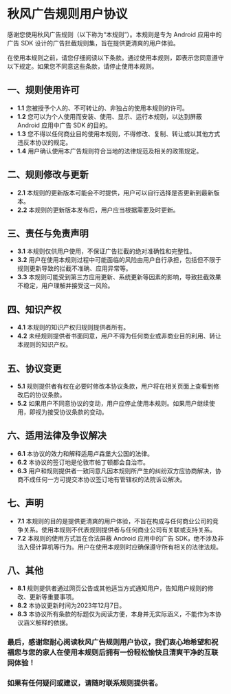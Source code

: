 # 秋风广告规则用户协议

感谢您使用秋风广告规则（以下称为“本规则”）。本规则是专为 Android 应用中的广告 SDK 设计的广告拦截规则集，旨在提供更清爽的用户体验。

在使用本规则之前，请您仔细阅读以下条款。通过使用本规则，即表示您同意遵守以下规定。如果您不同意这些条款，请停止使用本规则。

## 一、规则使用许可

- **1.1** 您被授予个人的、不可转让的、非独占的使用本规则的许可。
- **1.2** 您可以为个人使用而安装、使用、显示、运行本规则，以达到屏蔽 Android 应用中广告 SDK 的目的。
- **1.3** 您不得以任何商业目的使用本规则，不得修改、复制、转让或以其他方式违反本协议的规定。
- **1.4** 用户确认使用本广告规则符合当地的法律规范及相关的政策规定。

## 二、规则修改与更新

- **2.1** 本规则的更新版本可能会不时提供，用户可以自行选择是否更新到最新版本。
- **2.2** 本规则的更新版本发布后，用户应当根据需要及时更新。

## 三、责任与免责声明

- **3.1** 本规则仅供用户使用，不保证广告拦截的绝对准确性和完整性。
- **3.2** 用户在使用本规则过程中可能面临的风险由用户自行承担，包括但不限于规则更新导致的拦截不准确、应用异常等。
- **3.3** 本规则可能受到第三方应用更新、系统更新等因素的影响，导致拦截效果不稳定，用户理解并接受这一风险。

## 四、知识产权

- **4.1** 本规则的知识产权归规则提供者所有。
- **4.2** 未经规则提供者书面同意，用户不得为任何商业或非商业目的利用、转让本规则的知识产权。

## 五、协议变更

- **5.1** 规则提供者有权在必要时修改本协议条款，用户将在相关页面上查看到修改后的协议条款。
- **5.2** 如果用户不同意协议的变动，用户应停止使用本规则。如果用户继续使用，即视为接受协议条款的变动。

## 六、适用法律及争议解决

- **6.1** 本协议的效力和解释适用卢森堡大公国的法律。
- **6.2** 本协议的签订地是伦敦市帕丁顿都会自治市。
- **6.3** 用户和规则提供者一致同意凡因本规则所产生的纠纷双方应协商解决，协商不成任何一方可提交本协议签订地有管辖权的法院诉讼解决。

## 七、声明

- **7.1** 本规则的目的是提供更清爽的用户体验，不旨在构成与任何商业公司的竞争关系。使用本规则不代表规则提供者与任何商业公司有关联或支持关系。
- **7.2** 本规则的使用方式旨在合法屏蔽 Android 应用中的广告 SDK，绝不涉及非法入侵计算机等行为。用户在使用本规则时应确保遵守所有相关的法律法规。

## 八、其他

- **8.1** 规则提供者通过网页公告或其他适当方式通知用户，告知用户规则的修改、更新等重要事项。
- **8.2** 本协议更新时间为2023年12月7日。
- **8.3** 本协议所有条款的标题仅为阅读方便，本身并无实际涵义，不能作为本协议涵义解释的依据。

### 最后，感谢您耐心阅读秋风广告规则用户协议，我们衷心地希望和祝福您与您的家人在使用本规则后拥有一份轻松愉快且清爽干净的互联网体验！

### 如果有任何疑问或建议，请随时联系规则提供者。
